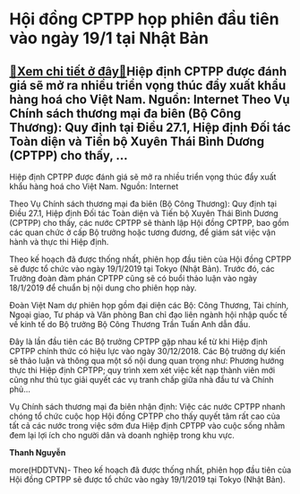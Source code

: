 Hội đồng CPTPP họp phiên đầu tiên vào ngày 19/1 tại Nhật Bản
============================================================

[:gift:Xem chi tiết ở đây:gift:](https://hddtvn.com/hoi-dong-cptpp-hop-phien-dau-tien-vao-ngay-19-1-tai-nhat-ban/)Hiệp định CPTPP được đánh giá sẽ mở ra nhiều triển vọng thúc đẩy xuất khẩu hàng hoá cho Việt Nam. Nguồn: Internet Theo Vụ Chính sách thương mại đa biên (Bộ Công Thương): Quy định tại Điều 27.1, Hiệp định Đối tác Toàn diện và Tiến bộ Xuyên Thái Bình Dương (CPTPP) cho thấy, …
----------------------------------------------------------------------------------------------------------------------------------------------------------------------------------------------------------------------------------------------------------------------------------







 






 Hiệp định CPTPP được đánh giá sẽ mở ra nhiều triển vọng thúc đẩy xuất khẩu hàng hoá cho Việt Nam. Nguồn: Internet 


Theo Vụ Chính sách thương mại đa biên (Bộ Công Thương): Quy định tại Điều 27.1, Hiệp định Đối tác Toàn diện và Tiến bộ Xuyên Thái Bình Dương (CPTPP) cho thấy, các nước CPTPP sẽ thành lập Hội đồng CPTPP, bao gồm các quan chức ở cấp Bộ trưởng hoặc tương đương, để giám sát việc vận hành và thực thi Hiệp định.


 Theo kế hoạch đã được thống nhất, phiên họp đầu tiên của Hội đồng CPTPP sẽ được tổ chức vào ngày 19/1/2019 tại Tokyo (Nhật Bản). Trước đó, các Trưởng đoàn đàm phán CPTPP cũng sẽ có buổi thảo luận vào ngày 18/1/2019 để chuẩn bị nội dung cho phiên họp này. 


 Đoàn Việt Nam dự phiên họp gồm đại diện các Bộ: Công Thương, Tài chính, Ngoại giao, Tư pháp và Văn phòng Ban chỉ đạo liên ngành hội nhập quốc tế về kinh tế do Bộ trưởng Bộ Công Thương Trần Tuấn Anh dẫn đầu.


 Đây là lần đầu tiên các Bộ trưởng CPTPP gặp nhau kể từ khi Hiệp định CPTPP chính thức có hiệu lực vào ngày 30/12/2018. Các Bộ trưởng dự kiến sẽ thảo luận và thông qua một số nội dung quan trọng như: Phương hướng thực thi Hiệp định CPTPP; quy trình xem xét việc kết nạp thành viên mới cũng như thủ tục giải quyết các vụ tranh chấp giữa nhà đầu tư và Chính phủ…


 Vụ Chính sách thương mại đa biên nhận định: Việc các nước CPTPP nhanh chóng tổ chức cuộc họp Hội đồng CPTPP cho thấy quyết tâm rất cao của tất cả các nước trong việc sớm đưa Hiệp định CPTPP vào cuộc sống nhằm đem lại lợi ích cho người dân và doanh nghiệp trong khu vực.






**Thanh Nguyễn**



more(HDDTVN)- Theo kế hoạch đã được thống nhất, phiên họp đầu tiên của Hội đồng CPTPP sẽ được tổ chức vào ngày 19/1/2019 tại Tokyo (Nhật Bản).

